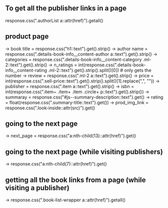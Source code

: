 ## To get all the publisher links in a page
response.css(".authorList a::attr(href)").getall()

## product page

-> book title = response.css("h1::text").get().strip()
-> author name = response.css(".details-book-info__content-author a::text").get().strip()
-> categories = response.css(".details-book-info__content-category .ml-2::text").get().strip()
-> n_ratings = int(response.css(".details-book-info__content-rating .ml-2::text").get().strip().split()[0]) # only gets the number
-> review = response.css(".ml-2 a::text").get().strip()
-> price = int(response.css(".sell-price::text").get().strip().split()[1].replace(",", ""))
-> publisher = response.css(".item a::text").get().strip()
-> isbn = int(response.css(".item~ .item+ .item .circle+ p::text").get().strip())
-> summaray = response.css("#js--summary-description::text").get()
-> rating = float(response.css(".summary-title::text").get())
-> prod_img_link = response.css(".look-inside::attr(src)").get()

## going to the next page

-> next_page = response.css("a:nth-child(13)::attr(href)").get()

## going to the next page (while visiting publishers)
-> response.css("a:nth-child(7)::attr(href)").get()
## getting all the book links from a page (while visiting a publisher)
-> response.css(".book-list-wrapper a::attr(href)").getall()
